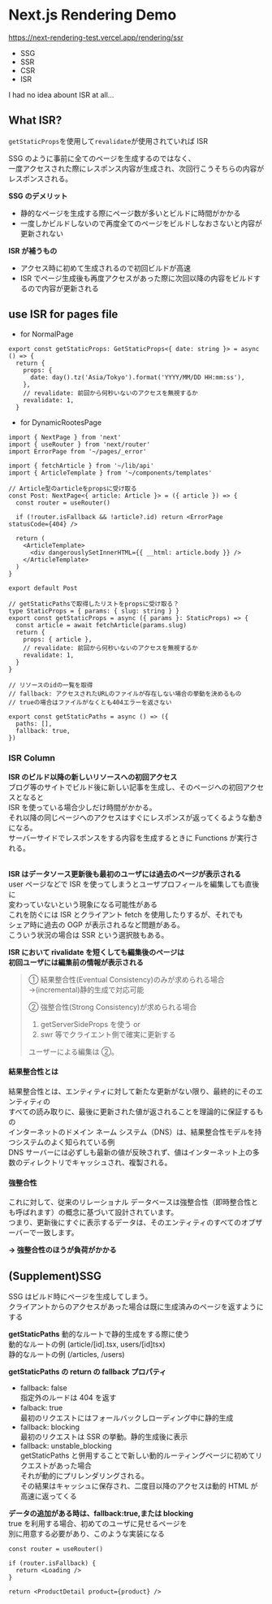 # Next.js Rendering Demo

https://next-rendering-test.vercel.app/rendering/ssr

- SSG
- SSR
- CSR
- ISR

I had no idea abount ISR at all...

## What ISR?

`getStaticProps`を使用して`revalidate`が使用されていれば ISR

SSG のように事前に全てのページを生成するのではなく、<br>
一度アクセスされた際にレスポンス内容が生成され、次回行こうそちらの内容がレスポンスされる。<br>

**SSG のデメリット**

- 静的なページを生成する際にページ数が多いとビルドに時間がかかる
- 一度しかビルドしないので再度全てのページをビルドしなおさないと内容が更新されない

**ISR が補うもの**

- アクセス時に初めて生成されるので初回ビルドが高速
- ISR でページ生成後も再度アクセスがあった際に次回以降の内容をビルドするので内容が更新される

## use ISR for pages file

- for NormalPage

```tsx
export const getStaticProps: GetStaticProps<{ date: string }> = async () => {
  return {
    props: {
      date: day().tz('Asia/Tokyo').format('YYYY/MM/DD HH:mm:ss'),
    },
    // revalidate: 前回から何秒いないのアクセスを無視するか
    revalidate: 1,
  }
```

- for DynamicRootesPage

```tsx
import { NextPage } from 'next'
import { useRouter } from 'next/router'
import ErrorPage from '~/pages/_error'

import { fetchArticle } from '~/lib/api'
import { ArticleTemplate } from '~/components/templates'

// Article型のarticleをpropsに受け取る
const Post: NextPage<{ article: Article }> = ({ article }) => {
  const router = useRouter()

  if (!router.isFallback && !article?.id) return <ErrorPage statusCode={404} />

  return (
    <ArticleTemplate>
      <div dangerouslySetInnerHTML={{ __html: article.body }} />
    </ArticleTemplate>
  )
}

export default Post

// getStaticPathsで取得したリストをpropsに受け取る？
type StaticProps = { params: { slug: string } }
export const getStaticProps = async ({ params }: StaticProps) => {
  const article = await fetchArticle(params.slug)
  return {
    props: { article },
    // revalidate: 前回から何秒いないのアクセスを無視するか
    revalidate: 1,
  }
}

// リソースのidの一覧を取得
// fallback: アクセスされたURLのファイルが存在しない場合の挙動を決めるもの
// trueの場合はファイルがなくとも404エラーを返さない

export const getStaticPaths = async () => ({
  paths: [],
  fallback: true,
})
```

### ISR Column

**ISR のビルド以降の新しいリソースへの初回アクセス**<br>
ブログ等のサイトでビルド後に新しい記事を生成し、そのページへの初回アクセスとなると<br>
ISR を使っている場合少しだけ時間がかかる。<br>
それ以降の同じページへのアクセスはすぐにレスポンスが返ってくるような動きになる。<br>
サーバーサイドでレスポンスをする内容を生成するときに Functions が実行される。<br><br>

**ISR はデータソース更新後も最初のユーザには過去のページが表示される**<br>
user ページなどで ISR を使ってしまうとユーザプロフィールを編集しても直後に<br>
変わっていないという現象になる可能性がある<br>
これを防ぐには ISR とクライアント fetch を使用したりするが、それでも<br>
シェア時に過去の OGP が表示されるなど問題がある。<br>
こういう状況の場合は SSR という選択肢もある。<br>

**ISR において rivalidate を短くしても編集後のページは<br>
初回ユーザには編集前の情報が表示される**

> ① 結果整合性(Eventual Consistency)のみが求められる場合
> →(incremental)静的生成で対応可能
>
> ② 強整合性(Strong Consistency)が求められる場合
>
> 1. getServerSideProps を使う or
> 2. swr 等でクライエント側で確実に更新する
>
> ユーザーによる編集は ②。

#### 結果整合性とは

結果整合性とは、エンティティに対して新たな更新がない限り、最終的にそのエンティティの<br>
すべての読み取りに、最後に更新された値が返されることを理論的に保証するもの<br>
インターネットのドメイン ネーム システム（DNS）は、結果整合性モデルを持つシステムのよく知られている例<br>
DNS サーバーには必ずしも最新の値が反映されず、値はインターネット上の多数のディレクトリでキャッシュされ、複製される。<br>

#### 強整合性

これに対して、従来のリレーショナル データベースは強整合性（即時整合性とも呼ばれます）の概念に基づいて設計されています。<br>
つまり、更新後にすぐに表示するデータは、そのエンティティのすべてのオブザーバーで一致します。<br>

**→ 強整合性のほうが負荷がかかる**

## (Supplement)SSG

SSG はビルド時にページを生成してしまう。<br>
クライアントからのアクセスがあった場合は既に生成済みのページを返すようにする<br>

**getStaticPaths**
動的なルートで静的生成をする際に使う<br>
動的なルートの例 (article/[id].tsx, users/[id]tsx)<br>
静的なルートの例 (/articles, /users)<br>

**getStaticPaths の return の fallback プロパティ**

- fallback: false<br>
  指定外のルードは 404 を返す
- falback: true 　<br>
  最初のリクエストにはフォールバックしローディング中に静的生成
- fallback: blocking<br>
  最初のリクエストは SSR の挙動。静的生成後に表示
- fallback: unstable_blocking<br>
  getStaticPaths と併用することで新しい動的ルーティングページに初めてリクエストがあった場合<br>
  それが動的にプリレンダリングされる。　<br>
  その結果はキャッシュに保存され、二度目以降のアクセスは動的 HTML が高速に返ってくる<br>

**データの追加がある時は、fallback:true,または blocking**<br>
true を利用する場合、初めてのユーザに見せるページを<br>
別に用意する必要があり、このような実装になる<br>

```tsx
const router = useRouter()

if (router.isFallback) {
  return <Loading />
}

return <ProductDetail product={product} />
```
